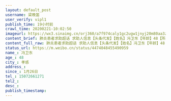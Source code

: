 ```yaml
---
layout: default_post
username: 梁晚笛
user_verify: vipl1
publish_time: 19小时前
crawl_time: 20200221-10:02:50
imageurl: https://wx3.sinaimg.cn/orj360/a7f974caly1gc2ugw1jnyj20m80aa3za.jpg,https://wx2.sinaimg.cn/orj360/a7f974caly1gc2ugwgi1sj20m80aat9b.jpg
content_brief: 肺炎患者求助超话 求助人信息【头条代发】【姓名】冯卫东【年龄】48【所在城市】孝感【详细地址】湖北孝感中心医院【患病时间】1月26日【急需的帮助】上级专家中西医联合会诊和治愈患者O型血浆【联系人】熊瑾彦【联系方式】15072661271【诊断信息】在孝感中心医院ICU插管十一天无明显改 ...全文
content_full_raw: 肺炎患者求助超话 求助人信息【头条代发】【姓名】冯卫东【年龄】48【所在城市】孝感【详细地址】湖北孝感中心医院【患病时间】1月26日【急需的帮助】上级专家中西医联合会诊和治愈患者O型血浆【联系人】熊瑾彦【联系方式】15072661271【诊断信息】在孝感中心医院ICU插管十一天无明显改 ...全文
status_url: https://m.weibo.cn/status/4474048455490959
name_: 冯卫东
age_: 48
city_: 孝感
address_: 
since_: 1月26日
tel_: 15072661271
tel2_: 
desc_: 
publish_timestamp: 
---
```

